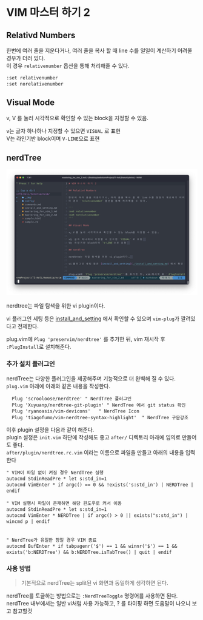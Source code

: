 # VIM 마스터 하기 2

## Relativd Numbers

한번에 여러 줄을 지운다거나, 여러 줄을 복사 할 때 line 수를 일일이 계산하기 어려울 경우가 더러 있다.  
이 경우 `relativenumber` 옵션을 통해 처리해줄 수 있다.

```
:set relativenumber
:set norelativenumber
```

## Visual Mode

v, V 를 눌러 시각적으로 확인할 수 있는 block을 지정할 수 있음.

v는 글자 하나하나 지정할 수 있으면 `VISUAL` 로 표현  
V는 라인기반 block이며 `V-LINE`으로 표현  

## nerdTree

![NerdTree](./_img/nerdtree.png)

nerdtree는 파일 탐색을 위한 vi plugin이다.  

vi 플러그인 세팅 등은 [install_and_setting](./install_and_setting.md) 에서 확인할 수 있으며 `vim-plug`가 깔려있다고 전제한다.


plug.vim에 `Plug 'preservim/nerdtree'` 를 추가한 뒤, vim 재시작 후 `:PlugInstall`로 설치해준다.

### 추가 설치 플러그인

nerdTree는 다양한 플러그인을 제공해주며 기능적으로 더 완벽해 질 수 있다.  
`plug.vim` 아래에 아래와 같은 내용을 작성한다.

```vim
  Plug 'scrooloose/nerdtree' " NerdTree 플러그인
  Plug 'Xuyuanp/nerdtree-git-plugin' " NerdTree 에서 git status 확인 
  Plug 'ryanoasis/vim-devicons'   " NerdTree Icon
  Plug 'tiagofumo/vim-nerdtree-syntax-highlight'  " NerdTree 구문강조
```

이후 plugin 설정을 다음과 같이 해준다.  
plugin 설정은 `init.vim` 하단에 작성해도 좋고 `after/` 디렉토리 아래에 임의로 만들어도 좋다.  
`after/plugin/nerdtree.rc.vim` 이라는 이름으로 파일을 만들고 아래의 내용을 입력한다

```
" VIM이 파일 없이 켜질 경우 NerdTree 실행
autocmd StdinReadPre * let s:std_in=1
autocmd VimEnter * if argc() == 0 && !exists('s:std_in') | NERDTree | endif

" VIM 실행시 파일이 존재하면 해당 윈도우로 커서 이동
autocmd StdinReadPre * let s:std_in=1
autocmd VimEnter * NERDTree | if argc() > 0 || exists("s:std_in") | wincmd p | endif


" NerdTree가 유일한 창일 경우 VIM 종료
autocmd BufEnter * if tabpagenr('$') == 1 && winnr('$') == 1 && exists('b:NERDTree') && b:NERDTree.isTabTree() | quit | endif
```

### 사용 방법

> 기본적으로 nerdTree는 split된 vi 화면과 동일하게 생각하면 된다.

nerdTree를 토글하는 방법으로는 `:NerdTreeToggle` 명령어를 사용하면 된다.  
nerdTree 내부에서는 일반 vi처럼 사용 가능하고, ? 를 타이핑 하면 도움말이 나오니 보고 참고할것

